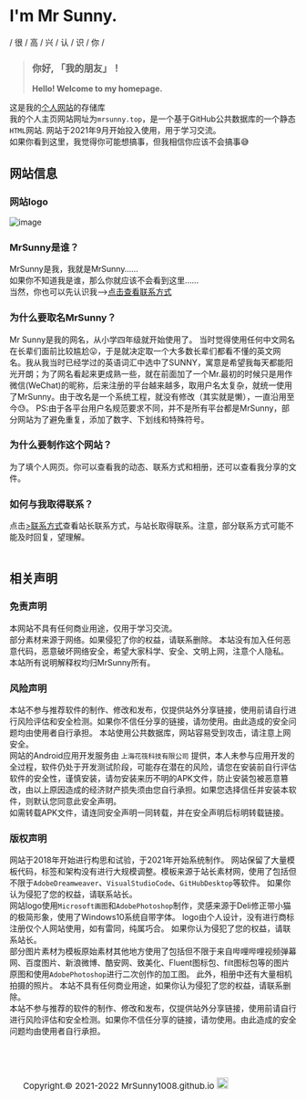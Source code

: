 # I'm Mr Sunny.
 / 很 / 高 / 兴 / 认 / 识 / 你 / 
 <br>
 > ###  你好, 「我的朋友」！
 > **Hello! Welcome to my homepage.**
 
 这是我的[个人网站](https://mrsunny1008.github.io/index.html)的存储库
 <br>  我的个人主页网站网址为`mrsunny.top`，是一个基于GitHub公共数据库的一个静态`HTML`网站.
网站于2021年9月开始投入使用，用于学习交流。
<br> 如果你看到这里，我觉得你可能想搞事，但我相信你应该不会搞事😅

## 网站信息
### 网站logo
![image](https://mrsunny1008.github.io/assets/img/index/logo/logo.png)
### MrSunny是谁？
MrSunny是我，我就是MrSunny……
<br>如果你不知道我是谁，那么你就应该不会看到这里……
<br>当然，你也可以先认识我——[>点击查看联系方式](https://mrsunny1008.github.io/contact.html)
### 为什么要取名MrSunny？
Mr Sunny是我的网名，从小学四年级就开始使用了。 
当时觉得使用任何中文网名在长辈们面前比较尴尬😛，于是就决定取一个大多数长辈们都看不懂的英文网名。我从我当时已经学过的英语词汇中选中了SUNNY，寓意是希望我每天都能阳光开朗；为了网名看起来更成熟一些，就在前面加了一个Mr.最初的时候只是用作微信(WeChat)的昵称，后来注册的平台越来越多，取用户名太复杂，就统一使用了MrSunny。由于改名是一个系统工程，就没有修改（其实就是懒），一直沿用至今😓。 
PS:由于各平台用户名规范要求不同，并不是所有平台都是MrSunny，部分网站为了避免重复，添加了数字、下划线和特殊符号。
### 为什么要制作这个网站？
为了填个人网页。你可以查看我的动态、联系方式和相册，还可以查看我分享的文件。
### 如何与我取得联系？
点击[>联系方式](https://mrsunny1008.github.io/contact.html)查看站长联系方式，与站长取得联系。注意，部分联系方式可能不能及时回复，望理解。
<br>  &nbsp;
## 相关声明
### 免责声明
本网站不具有任何商业用途，仅用于学习交流。
<br> 部分素材来源于网络。如果侵犯了你的权益，请联系删除。
本站没有加入任何恶意代码，恶意破坏网络安全，希望大家科学、安全、文明上网，注意个人隐私。
本站所有说明解释权均归MrSunny所有。
### 风险声明
本站不参与推荐软件的制作、修改和发布，仅提供站外分享链接，使用前请自行进行风险评估和安全检测。如果你不信任分享的链接，请勿使用。由此造成的安全问题均由使用者自行承担。
本站使用公共数据库，网站容易受到攻击，请注意上网安全。
<br> 网站的Android应用开发服务由 `上海花筏科技有限公司` 提供，本人未参与应用开发的全过程，软件仍处于开发测试阶段，可能存在潜在的风险，请您在安装前自行评估软件的安全性，谨慎安装，请勿安装来历不明的APK文件，防止安装包被恶意篡改，由以上原因造成的经济财产损失须由您自行承担。如果您选择信任并安装本软件，则默认您同意此安全声明。 
<br> 如需转载APK文件，请连同安全声明一同转载，并在安全声明后标明转载链接。 
### 版权声明
网站于2018年开始进行构思和试验，于2021年开始系统制作。
网站保留了大量模板代码，标签和架构没有进行大规模调整。模板来源于站长素材网，使用了包括但不限于`AdobeDreamweaver`、`VisualStudioCode`、`GitHubDesktop`等软件。
如果你认为侵犯了您的权益，请联系站长。
<br> 网站logo使用`Microsoft画图`和`AdobePhotoshop`制作，灵感来源于Deli修正带小猫的极简形象，使用了Windows10系统自带字体。
logo由个人设计，没有进行商标注册仅个人网站使用，如有雷同，纯属巧合。
如果你认为侵犯了您的权益，请联系站长。
<br> 部分图片素材为模板原始素材其他地方使用了包括但不限于来自哔哩哔哩视频弹幕网、百度图片、新浪微博、酷安网、致美化、Fluent图标包、filt图标包等的图片原图和使用`AdobePhotoshop`进行二次创作的加工图。
此外，相册中还有大量相机拍摄的照片。
本站不具有任何商业用途，如果你认为侵犯了您的权益，请联系删除。
<br> 本站不参与推荐的软件的制作、修改和发布，仅提供站外分享链接，使用前请自行进行风险评估和安全检测。如果你不信任分享的链接，请勿使用。由此造成的安全问题均由使用者自行承担。

 &nbsp;
---
&nbsp;&nbsp;&nbsp;&nbsp;  &nbsp;<span style="font-size:15px;">Copyright.©  2021-2022  MrSunny1008.github.io <img src="https://github.githubassets.com/favicons/favicon.png" style="width:20px;"></span>
